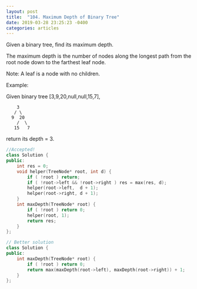 ```yaml
---
layout: post
title:  "104. Maximum Depth of Binary Tree"
date: 2019-03-28 23:25:23 -0400
categories: articles
---
```

Given a binary tree, find its maximum depth.

The maximum depth is the number of nodes along the longest path from the root node down to the farthest leaf node.

Note: A leaf is a node with no children.

Example:

Given binary tree [3,9,20,null,null,15,7],
```
    3
   / \
  9  20
    /  \
   15   7
```
return its depth = 3.


```c++
//Accepted!
class Solution {
public:
    int res = 0;
    void helper(TreeNode* root, int d) {
        if ( !root ) return;
        if ( !root->left && !root->right ) res = max(res, d);
        helper(root->left,  d + 1);
        helper(root->right, d + 1);
    }
    int maxDepth(TreeNode* root) {
        if ( !root ) return 0;
        helper(root, 1);
        return res;
    }
};
```

```c++
// Better solution
class Solution {
public:
    int maxDepth(TreeNode* root) {
        if ( !root ) return 0;
        return max(maxDepth(root->left), maxDepth(root->right)) + 1;
    }
};
```